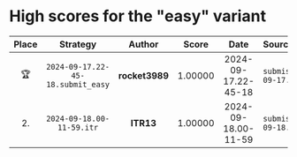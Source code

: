 # High scores for the "easy" variant

| Place | Strategy | Author | Score | Date | Source |
|:-----:|:--------:|:------:|:-----:|:----:|:------ |
| :trophy: | `2024-09-17.22-45-18.submit_easy` | **rocket3989** | 1.00000 | 2024-09-17.22-45-18 | `submissions/public/easy/2024-09-17.22-45-18.submit_easy.py` |
| 2. | `2024-09-18.00-11-59.itr` | **ITR13** | 1.00000 | 2024-09-18.00-11-59 | `submissions/public/easy/2024-09-18.00-11-59.itr.py` |
